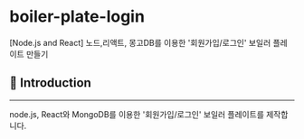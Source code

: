 # boiler-plate-login

[Node.js and React] 노드,리액트, 몽고DB를 이용한 '회원가입/로그인' 보일러 플레이트 만들기

## 📖 Introduction

---

node.js, React와 MongoDB를 이용한 '회원가입/로그인' 보일러 플레이트를 제작합니다.
